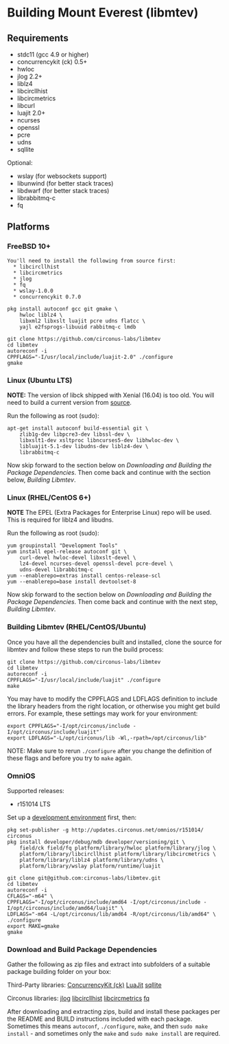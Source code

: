 # Building Mount Everest (libmtev)

## Requirements

 * stdc11 (gcc 4.9 or higher)
 * concurrencykit (ck) 0.5+
 * hwloc
 * jlog 2.2+
 * liblz4
 * libcircllhist
 * libcircmetrics
 * libcurl
 * luajit 2.0+
 * ncurses
 * openssl
 * pcre
 * udns
 * sqllite

 Optional:
 * wslay (for websockets support)
 * libunwind (for better stack traces)
 * libdwarf (for better stack traces)
 * librabbitmq-c
 * fq
 
## Platforms

### FreeBSD 10+

    You'll need to install the following from source first:
      * libcircllhist
      * libcircmetrics
      * jlog
      * fq
      * wslay-1.0.0
      * concurrencykit 0.7.0

    pkg install autoconf gcc git gmake \
        hwloc liblz4 \
        libxml2 libxslt luajit pcre udns flatcc \
        yajl e2fsprogs-libuuid rabbitmq-c lmdb

    git clone https://github.com/circonus-labs/libmtev
    cd libmtev
    autoreconf -i
    CPPFLAGS="-I/usr/local/include/luajit-2.0" ./configure
    gmake

### Linux (Ubuntu LTS)

**NOTE:** The version of libck shipped with Xenial (16.04) is too old.
You will need to build a current version from [source](http://concurrencykit.org/).

Run the following as root (sudo):

    apt-get install autoconf build-essential git \
		zlib1g-dev libpcre3-dev libssl-dev \
		libxslt1-dev xsltproc libncurses5-dev libhwloc-dev \
        libluajit-5.1-dev libudns-dev liblz4-dev \
        librabbitmq-c

Now skip forward to the section below on *Downloading and Building the Package Dependencies*.  Then come back and continue with the section below, *Building Libmtev*.

### Linux (RHEL/CentOS 6+)

**NOTE** The EPEL (Extra Packages for Enterprise Linux) repo will be used.
This is required for liblz4 and libudns.

Run the following as root (sudo):

    yum groupinstall "Development Tools"
    yum install epel-release autoconf git \
        curl-devel hwloc-devel libxslt-devel \
        lz4-devel ncurses-devel openssl-devel pcre-devel \
        udns-devel librabbitmq-c
    yum --enablerepo=extras install centos-release-scl
    yum --enablerepo=base install devtoolset-8

Now skip forward to the section below on *Downloading and Building the Package Dependencies*.  Then come back and continue with the next step, *Building Libmtev*.

### Building Libmtev (RHEL/CentOS/Ubuntu)

Once you have all the dependencies built and installed, clone the source for libmtev and follow these steps to run the build process:

    git clone https://github.com/circonus-labs/libmtev
    cd libmtev
    autoreconf -i
    CPPFLAGS="-I/usr/local/include/luajit" ./configure
    make

You may have to modify the CPPFLAGS and LDFLAGS definition to include the library headers from the right location, or otherwise you might get build errors.  For example, these settings may work for your environment:

    export CPPFLAGS="-I/opt/circonus/include -I/opt/circonus/include/luajit"`
    export LDFLAGS="-L/opt/circonus/lib -Wl,-rpath=/opt/circonus/lib"

NOTE: Make sure to rerun `./configure` after you change the definition of these flags and before you try to `make` again.

### OmniOS

Supported releases:
 * r151014 LTS

Set up a [development environment](https://omnios.omniti.com/wiki.php/DevEnv) first, then:

    pkg set-publisher -g http://updates.circonus.net/omnios/r151014/ circonus
    pkg install developer/debug/mdb developer/versioning/git \
        field/ck field/fq platform/library/hwloc platform/library/jlog \
        platform/library/libcircllhist platform/library/libcircmetrics \
        platform/library/liblz4 platform/library/udns \
        platform/library/wslay platform/runtime/luajit

    git clone git@github.com:circonus-labs/libmtev.git
    cd libmtev
    autoreconf -i
    CFLAGS="-m64" \
    CPPFLAGS="-I/opt/circonus/include/amd64 -I/opt/circonus/include -I/opt/circonus/include/amd64/luajit" \
    LDFLAGS="-m64 -L/opt/circonus/lib/amd64 -R/opt/circonus/lib/amd64" \
    ./configure
    export MAKE=gmake
    gmake

### Download and Build Package Dependencies

Gather the following as zip files and extract into subfolders of a suitable package building folder on your box:

Third-Party libraries:
[ConcurrencyKit (ck)](http://concurrencykit.org/)
[LuaJit](http://luajit.org)
[sqllite](https://www.sqlite.org/index.html)

Circonus libraries:
[jlog](https://github.com/omniti-labs/jlog)
[libcircllhist](https://github.com/circonus-labs/libcircllhist)
[libcircmetrics](https://github.com/circonus-labs/libcircmetrics)
[fq](https://github.com/circonus-labs/fq)

After downloading and extracting zips, build and install these packages per the README and BUILD instructions included with each package.  Sometimes this means `autoconf`, `./configure`, `make`, and then `sudo make install` - and sometimes only the `make` and `sudo make install` are required.
